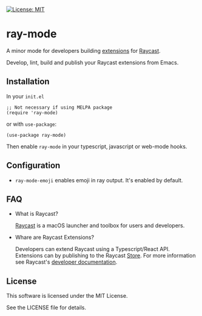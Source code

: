 [![License: MIT](https://img.shields.io/badge/License-MIT-yellow.svg)](https://opensource.org/licenses/MIT)

# ray-mode

A minor mode for developers building [extensions](https://developers.raycast.com) for [Raycast](https://www.raycast.com).

Develop, lint, build and publish your Raycast extensions from Emacs.

## Installation

In your `init.el`

```elisp
;; Not necessary if using MELPA package
(require 'ray-mode)
```

or with `use-package`:

```elisp
(use-package ray-mode)
```

Then enable `ray-mode` in your typescript, javascript or web-mode hooks.

## Configuration

- `ray-mode-emoji` enables emoji in ray output. It's enabled by default.

## FAQ

- What is Raycast?

  [Raycast](https://www.raycast.com) is a macOS launcher and toolbox for users and developers.

- Whare are Raycast Extensions?

  Developers can extend Raycast using a Typescript/React API. Extensions can by publishing to the Raycast [Store](https://www.raycast.com/store/).
  For more information see Raycast's [developer documentation](https://developers.raycast.com).

## License

This software is licensed under the MIT License.

See the LICENSE file for details.
